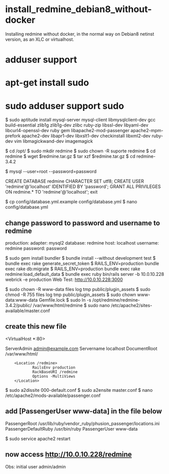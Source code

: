 # install_redmine_debian8_without-docker
Installing redmine without docker, in the normal way on Debian8 netinst version, as an XLC or virtualhost.


# adduser support
# apt-get install sudo
# sudo adduser support sudo

$ sudo aptitude install mysql-server mysql-client libmysqlclient-dev gcc build-essential zlib1g zlib1g-dev zlibc ruby-zip libssl-dev libyaml-dev libcurl4-openssl-dev ruby gem libapache2-mod-passenger apache2-mpm-prefork apache2-dev libapr1-dev libxslt1-dev checkinstall libxml2-dev ruby-dev vim libmagickwand-dev imagemagick

$ cd /opt/
$ sudo mkdir redmine
$ sudo chown -R suporte redmine
$ cd redmine
$ wget $redmine.tar.gz
$ tar xzf $redmine.tar.gz
$ cd redmine-3.4.2

$ mysql --user=root --password=password

CREATE DATABASE redmine CHARACTER SET utf8;
CREATE USER 'redmine'@'localhost' IDENTIFIED BY 'password';
GRANT ALL PRIVILEGES ON redmine.* TO 'redmine'@'localhost';
exit

$ cp config/database.yml.example config/database.yml
$ nano config/database.yml

## change password to password and username to redmine
production:
  adapter: mysql2
  database: redmine
  host: localhost
  username: redmine
  password: password

$ sudo gem install bundler
$ bundle install --without development test
$ bundle exec rake generate_secret_token
$ RAILS_ENV=production bundle exec rake db:migrate
$ RAILS_ENV=production bundle exec rake redmine:load_default_data
$ bundle exec ruby bin/rails server -b 10.0.10.228 webrick -e production
Web Test: http://10.0.10.228:3000

$ sudo chown -R www-data files log tmp public/plugin_assets
$ sudo chmod -R 755 files log tmp public/plugin_assets
$ sudo chown www-data:www-data Gemfile.lock
$ sudo ln -s /opt/redmine/redmine-3.4.2/public/ /var/www/html/redmine
$ sudo nano /etc/apache2/sites-available/master.conf
## create this new file

<VirtualHost *:80>

ServerAdmin admin@example.com
Servername localhost
DocumentRoot /var/www/html/

        <Location /redmine>
                RailsEnv production
                RackBaseURI /redmine
                Options -MultiViews
        </Location>

</VirtualHost>

$ sudo a2dissite 000-default.conf
$ sudo a2ensite master.conf
$ nano /etc/apache2/mods-available/passenger.conf 
## add [PassengerUser www-data] in the file below

<IfModule mod_passenger.c>
  PassengerRoot /usr/lib/ruby/vendor_ruby/phusion_passenger/locations.ini
  PassengerDefaultRuby /usr/bin/ruby
  PassengerUser www-data
</IfModule>

$ sudo service apache2 restart
## now access http://10.0.10.228/redmine

Obs: initial user
admin/admin



